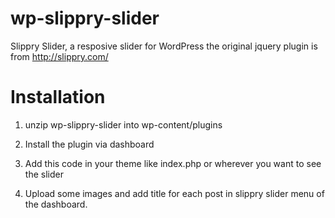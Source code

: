wp-slippry-slider
=================

Slippry Slider, a resposive slider for WordPress
the original jquery plugin is from
http://slippry.com/

Installation
===========
1. unzip wp-slippry-slider into wp-content/plugins

2. Install the plugin via dashboard

3. Add this code in your theme like index.php or wherever you want to see the slider
<?php
if(function_exists(cbwps_slider))
cbwps_slider();
?>

4. Upload some images and add title for each post in slippry slider menu of the dashboard.
